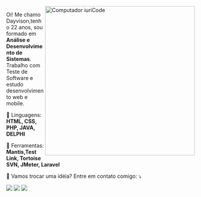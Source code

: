 <img src="https://raw.githubusercontent.com/MicaelliMedeiros/micaellimedeiros/master/image/computer-illustration.png" min-width="400px" max-width="400px" width="400px" align="right" alt="Computador iuriCode">

<p align="left"> 
  Oi! Me chamo Dayvison,tenho 22 anos, sou formado em <strong>Análise e Desenvolvimento de Sistemas</strong>.<br>
  Trabalho com Teste de Software e estudo desenvolvimento web e mobile.
</p>

<p align="left">
  🦄 Linguagens: <strong>HTML, CSS, PHP, JAVA, DELPHI</strong>
</p>

<p align="left">
  💼 Ferramentas: <strong>Mantis,Test Link, Tortoise SVN, JMeter, Laravel</strong>
</p>

<p align="left">
  💌 Vamos trocar uma idéia? Entre em contato comigo: ⤵️
</p>

<p align="left">
  <a href="#dayvisonsil98@gmail.com" alt="Gmail">
  <img src="https://img.shields.io/badge/-Gmail-FF0000?style=flat-square&labelColor=FF0000&logo=gmail&logoColor=white&link=LINK-DO-SEU-EMAIL" /></a>

  <a href="#https://www.linkedin.com.in/dayvison-o" alt="Linkedin">
  <img src="https://img.shields.io/badge/-Linkedin-0e76a8?style=flat-square&logo=Linkedin&logoColor=white&link=LINK-DO-SEU-LINKEDIN" /></a>

  <a href="#https://www.instagram.com/dayvison_o/" alt="Instagram">
  <img src="https://img.shields.io/badge/-Instagram-DF0174?style=flat-square&labelColor=DF0174&logo=instagram&logoColor=white&link=LINK-DO-SEU-INSTAGRAM"/></a>
</p>  
